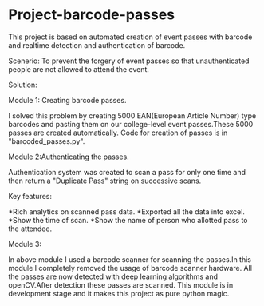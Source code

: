 # Project-barcode-passes
This project is based on automated creation of event passes with barcode and realtime detection and authentication of barcode.

Scenerio: To prevent the forgery of event passes so that unauthenticated people are not allowed to attend the event.

Solution: 

Module 1: Creating barcode passes.

I solved this problem by creating 5000 EAN(European Article Number) type barcodes and pasting them on our college-level event passes.These 5000 passes are created automatically. Code for creation of passes is in "barcoded_passes.py".


Module 2:Authenticating the passes.


Authentication system was created to scan a pass for only one time and then return a "Duplicate Pass" string on successive scans.

Key features:

*Rich analytics on scanned pass data.
*Exported all the data into excel.
*Show the time of scan.
*Show the name of person who allotted pass to the attendee.

Module 3:

In above module I used a barcode scanner for scanning the passes.In this module I completely removed the usage of barcode scanner hardware.
All the passes are now detected with deep learning algorithms and openCV.After detection these passes are scanned.
This module is in development stage and it makes this project as pure python magic.
